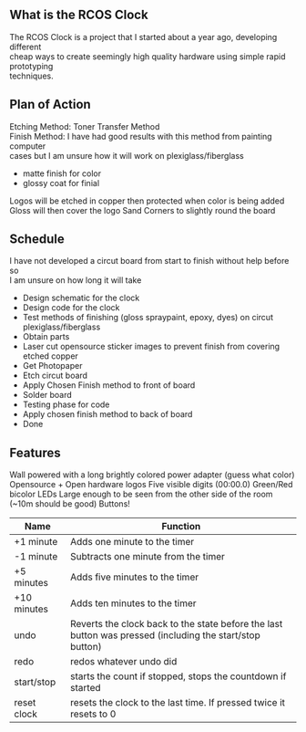 What is the RCOS Clock
----------------------
The RCOS Clock is a project that I started about a year ago, developing different  
cheap ways to create seemingly high quality hardware using simple rapid prototyping  
techniques. 


Plan of Action
--------------
Etching Method: Toner Transfer Method  
Finish Method: I have had good results with this method from painting computer  
cases but I am unsure how it will work on plexiglass/fiberglass  

* matte finish for color
* glossy coat for finial

Logos will be etched in copper then protected when color is being added  
Gloss will then cover the logo
Sand Corners to slightly round the board

Schedule
--------
I have not developed a circut board from start to finish without help before so  
I am unsure on how long it will take  

* Design schematic for the clock
* Design code for the clock
* Test methods of finishing (gloss spraypaint, epoxy, dyes) on circut plexiglass/fiberglass
* Obtain parts
* Laser cut opensource sticker images to prevent finish from covering etched copper 
* Get Photopaper
* Etch circut board
* Apply Chosen Finish method to front of board
* Solder board
* Testing phase for code
* Apply chosen finish method to back of board
* Done

Features
--------
Wall powered with a long brightly colored power adapter (guess what color)
Opensource + Open hardware logos
Five visible digits (00:00.0)
Green/Red bicolor LEDs
Large enough to be seen from the other side of the room (~10m should be good)
Buttons!  

Name       | Function  
-----------|---------------------------------------------------------------------------------------------------------  
+1 minute  | Adds one minute to the timer  
-1 minute  | Subtracts one minute from the timer  
+5 minutes | Adds five minutes to the timer  
+10 minutes| Adds ten minutes to the timer  
undo       | Reverts the clock back to the state before the last button was pressed (including the start/stop button)  
redo       | redos whatever undo did  
start/stop | starts the count if stopped, stops the countdown if started  
reset clock| resets the clock to the last time. If pressed twice it resets to 0  
